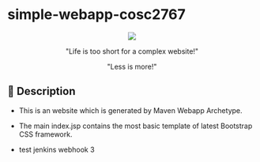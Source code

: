 # simple-webapp-cosc2767
<p align="center">
  <img src="https://i.imgur.com/0AkRiGb.png">
</p>

<p align="center">"Life is too short for a complex website!"</p>
<p align="center">"Less is more!"</p>


## 📖 Description

- This is an website which is generated by Maven Webapp Archetype.
- The main index.jsp contains the most basic template of latest Bootstrap CSS framework.


- test jenkins webhook 3

